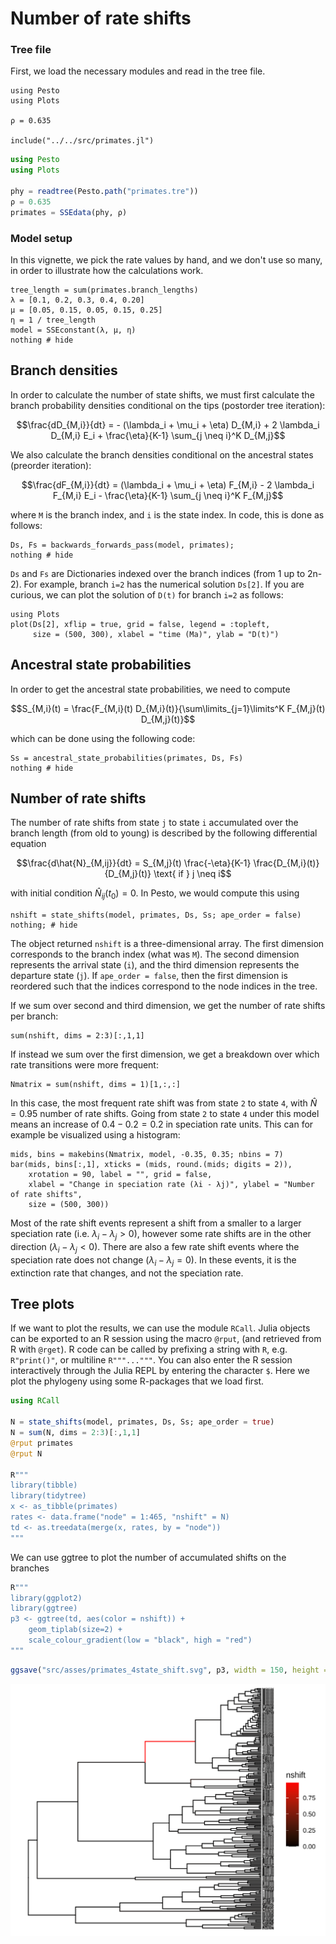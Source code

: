 # Number of rate shifts

### Tree file

First, we load the necessary modules and read in the tree file.

```@setup shift
using Pesto
using Plots

ρ = 0.635

include("../../src/primates.jl")
```
```julia shift
using Pesto
using Plots

phy = readtree(Pesto.path("primates.tre"))
ρ = 0.635
primates = SSEdata(phy, ρ)
```

### Model setup

In this vignette, we pick the rate values by hand, and we don't use so many, in order to illustrate how the calculations work.

```@example shift
tree_length = sum(primates.branch_lengths)
λ = [0.1, 0.2, 0.3, 0.4, 0.20]
μ = [0.05, 0.15, 0.05, 0.15, 0.25]
η = 1 / tree_length
model = SSEconstant(λ, μ, η)
nothing # hide
```

## Branch densities

In order to calculate the number of state shifts, we must first calculate the branch probability densities conditional on the tips (postorder tree iteration):

```math
\frac{dD_{M,i}}{dt} = - (\lambda_i + \mu_i + \eta) D_{M,i} + 2 \lambda_i D_{M,i} E_i + \frac{\eta}{K-1} \sum_{j \neq i}^K D_{M,j}
```

We also calculate the branch densities conditional on the ancestral states (preorder iteration):

```math
\frac{dF_{M,i}}{dt} = (\lambda_i + \mu_i + \eta) F_{M,i} - 2 \lambda_i F_{M,i} E_i - \frac{\eta}{K-1} \sum_{j \neq i}^K F_{M,j}
```

where `M` is the branch index, and `i` is the state index. In code, this is done as follows:
```@example shift
Ds, Fs = backwards_forwards_pass(model, primates);
nothing # hide
```
`Ds` and `Fs` are Dictionaries indexed over the branch indices (from 1 up to 2n-2). For example, branch `i=2` has the numerical solution `Ds[2]`. If you are curious, we can plot the solution of `D(t)` for branch `i=2` as follows:
```@example shift
using Plots
plot(Ds[2], xflip = true, grid = false, legend = :topleft, 
     size = (500, 300), xlabel = "time (Ma)", ylab = "D(t)")
```

## Ancestral state probabilities
In order to get the ancestral state probabilities, we need to compute
```math
S_{M,i}(t) = \frac{F_{M,i}(t) D_{M,i}(t)}{\sum\limits_{j=1}\limits^K F_{M,j}(t) D_{M,j}(t)}
```
which can be done using the following code:
```@example shift
Ss = ancestral_state_probabilities(primates, Ds, Fs)
nothing # hide
```
## Number of rate shifts
The number of rate shifts from state `j` to state `i` accumulated over the branch length (from old to young) is described by the following differential equation
```math
\frac{d\hat{N}_{M,ij}}{dt} = S_{M,j}(t) \frac{-\eta}{K-1} \frac{D_{M,i}(t)}{D_{M,j}(t)} \text{ if } j \neq i
```
with initial condition $\hat{N}_{ij}(t_0) = 0$. In Pesto, we would compute this using
```@example shift
nshift = state_shifts(model, primates, Ds, Ss; ape_order = false)
nothing; # hide
```
The object returned `nshift` is a three-dimensional array. The first dimension corresponds to the branch index (what was `M`). The second dimension represents the arrival state (`i`), and the third dimension represents the departure state (`j`). If `ape_order = false`, then the first dimension is reordered such that the indices correspond to the node indices in the tree.

If we sum over second and third dimension, we get the number of rate shifts per branch:
```@example shift
sum(nshift, dims = 2:3)[:,1,1]
``` 

If instead we sum over the first dimension, we get a breakdown over which rate transitions were more frequent:
```@example shift
Nmatrix = sum(nshift, dims = 1)[1,:,:]
``` 
In this case, the most frequent rate shift was from state `2` to state `4`, with $\hat{N} = 0.95$ number of rate shifts. Going from state `2` to state `4` under this model means an increase of $0.4-0.2=0.2$ in speciation rate units. This can for example be visualized using a histogram:
```@example shift
mids, bins = makebins(Nmatrix, model, -0.35, 0.35; nbins = 7)
bar(mids, bins[:,1], xticks = (mids, round.(mids; digits = 2)), 
    xrotation = 90, label = "", grid = false,
    xlabel = "Change in speciation rate (λi - λj)", ylabel = "Number of rate shifts",
    size = (500, 300))
```
Most of the rate shift events represent a shift from a smaller to a larger speciation rate (i.e. $\lambda_i - \lambda_j > 0$), however some rate shifts are in the other direction ($\lambda_i - \lambda_j < 0$). There are also a few rate shift events where the speciation rate does not change ($\lambda_i - \lambda_j = 0$). In these events, it is the extinction rate that changes, and not the speciation rate.

## Tree plots
If we want to plot the results, we can use the module `RCall`. Julia objects can be exported to an R session using the macro `@rput`, (and retrieved from R with `@rget`). R code can be called by prefixing a string with `R`, e.g. `R"print()"`, or multiline `R"""..."""`. You can also enter the R session interactively through the Julia REPL by entering the character `$`. Here we plot the phylogeny using some R-packages that we load first.

```julia
using RCall

N = state_shifts(model, primates, Ds, Ss; ape_order = true)
N = sum(N, dims = 2:3)[:,1,1]
@rput primates
@rput N

R"""
library(tibble)
library(tidytree)
x <- as_tibble(primates)
rates <- data.frame("node" = 1:465, "nshift" = N)
td <- as.treedata(merge(x, rates, by = "node"))
"""
```

We can use ggtree to plot the number of accumulated shifts on the branches
```julia
R"""
library(ggplot2)
library(ggtree)
p3 <- ggtree(td, aes(color = nshift)) + 
    geom_tiplab(size=2) +
    scale_colour_gradient(low = "black", high = "red")
"""
```

```R
ggsave("src/asses/primates_4state_shift.svg", p3, width = 150, height = 120, units = "mm") # hide
```
![primatestree](../assets/primates_4state_shift.svg)